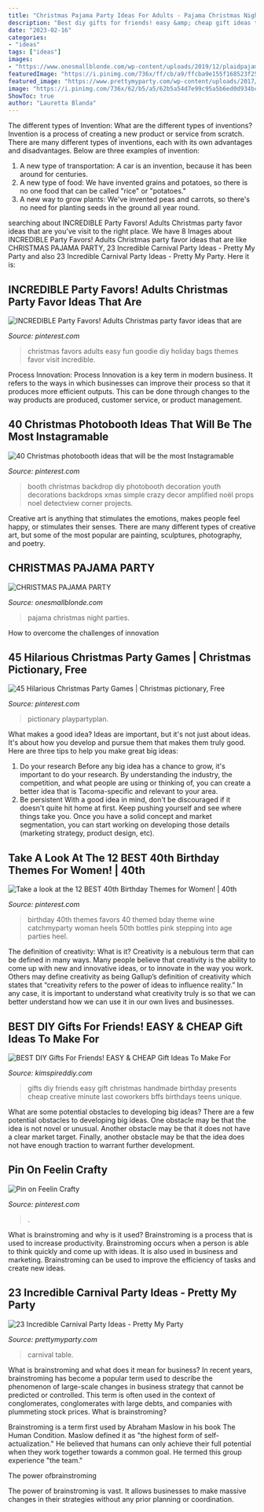 ```yaml
---
title: "Christmas Pajama Party Ideas For Adults - Pajama Christmas Night Parties"
description: "Best diy gifts for friends! easy &amp; cheap gift ideas to make for"
date: "2023-02-16"
categories:
- "ideas"
tags: ["ideas"]
images:
- "https://www.onesmallblonde.com/wp-content/uploads/2019/12/plaidpajamas-22.jpg"
featuredImage: "https://i.pinimg.com/736x/ff/cb/a9/ffcba9e155f168523f2531b6fa40577b--th-birthday-party-favors-birthday-bash.jpg"
featured_image: "https://www.prettymyparty.com/wp-content/uploads/2017/08/Carnival-Party-Table.jpg"
image: "https://i.pinimg.com/736x/62/b5/a5/62b5a54d7e99c95a5b6ed0d934bc04fe.jpg"
ShowToc: true
author: "Lauretta Blanda"
---
```



The different types of Invention: What are the different types of inventions?
Invention is a process of creating a new product or service from scratch. There are many different types of inventions, each with its own advantages and disadvantages. Below are three examples of invention:
1) A new type of transportation: A car is an invention, because it has been around for centuries. 
2) A new type of food: We have invented grains and potatoes, so there is no one food that can be called "rice" or "potatoes." 
3) A new way to grow plants: We've invented peas and carrots, so there's no need for planting seeds in the ground all year round.

	

		
searching about INCREDIBLE Party Favors! Adults Christmas party favor ideas that are you've visit to the right place. We have 8 Images about INCREDIBLE Party Favors! Adults Christmas party favor ideas that are like CHRISTMAS PAJAMA PARTY, 23 Incredible Carnival Party Ideas - Pretty My Party and also 23 Incredible Carnival Party Ideas - Pretty My Party. Here it is:
		
    
## INCREDIBLE Party Favors! Adults Christmas Party Favor Ideas That Are

<img loading=lazy src="https://i.pinimg.com/736x/0a/78/67/0a7867f2b62c939e1dc04f4963760c02.jpg" onerror="this.onerror=null;this.src='https://tse2.mm.bing.net/th?id=OIP.NTn3rf6MFS1kNKafVxBLkwHaPG&amp;pid=15.1';" alt="INCREDIBLE Party Favors! Adults Christmas party favor ideas that are">

_Source: pinterest.com_

>christmas favors adults easy fun goodie diy holiday bags themes favor visit incredible. 

	

Process Innovation:
Process Innovation is a key term in modern business. It refers to the ways in which businesses can improve their process so that it produces more efficient outputs. This can be done through changes to the way products are produced, customer service, or product management.

    
## 40 Christmas Photobooth Ideas That Will Be The Most Instagramable

<img loading=lazy src="https://i.pinimg.com/736x/ef/b5/55/efb555ba77e855076fcca8926d3fa86f.jpg" onerror="this.onerror=null;this.src='https://tse1.mm.bing.net/th?id=OIP.DZzMVZGexMB2bmoYxOig2wHaJ6&amp;pid=15.1';" alt="40 Christmas photobooth ideas that will be the most Instagramable">

_Source: pinterest.com_

>booth christmas backdrop diy photobooth decoration youth decorations backdrops xmas simple crazy decor amplified noël props noel detectview corner projects. 

	

Creative art is anything that stimulates the emotions, makes people feel happy, or stimulates their senses. There are many different types of creative art, but some of the most popular are painting, sculptures, photography, and poetry.

    
## CHRISTMAS PAJAMA PARTY

<img loading=lazy src="https://www.onesmallblonde.com/wp-content/uploads/2019/12/plaidpajamas-22.jpg" onerror="this.onerror=null;this.src='https://tse3.mm.bing.net/th?id=OIP.ZPH2ezooyFlEDc3rwzDaEwHaLH&amp;pid=15.1';" alt="CHRISTMAS PAJAMA PARTY">

_Source: onesmallblonde.com_

>pajama christmas night parties. 

	

How to overcome the challenges of innovation
 

    
## 45 Hilarious Christmas Party Games | Christmas Pictionary, Free

<img loading=lazy src="https://i.pinimg.com/736x/a1/6d/e7/a16de720d8f9bbc9400f2851ef69aff8.jpg" onerror="this.onerror=null;this.src='https://tse3.mm.bing.net/th?id=OIP.59kX2bNR-wbAC-1XDzAdXAHaLG&amp;pid=15.1';" alt="45 Hilarious Christmas Party Games | Christmas pictionary, Free">

_Source: pinterest.com_

>pictionary playpartyplan. 

	

What makes a good idea?
Ideas are important, but it's not just about ideas. It's about how you develop and pursue them that makes them truly good. Here are three tips to help you make great big ideas:
1. Do your research 
Before any big idea has a chance to grow, it's important to do your research. By understanding the industry, the competition, and what people are using or thinking of, you can create a better idea that is Tacoma-specific and relevant to your area. 
2. Be persistent 
With a good idea in mind, don't be discouraged if it doesn't quite hit home at first. Keep pushing yourself and see where things take you. Once you have a solid concept and market segmentation, you can start working on developing those details (marketing strategy, product design, etc). 

    
## Take A Look At The 12 BEST 40th Birthday Themes For Women! | 40th

<img loading=lazy src="https://i.pinimg.com/736x/ff/cb/a9/ffcba9e155f168523f2531b6fa40577b--th-birthday-party-favors-birthday-bash.jpg" onerror="this.onerror=null;this.src='https://tse2.mm.bing.net/th?id=OIP.3RpI3UJdbF-8K5dEqgF2GgHaE7&amp;pid=15.1';" alt="Take a look at the 12 BEST 40th Birthday Themes for Women! | 40th">

_Source: pinterest.com_

>birthday 40th themes favors 40 themed bday theme wine catchmyparty woman heels 50th bottles pink stepping into age parties heel. 

	

The definition of creativity: What is it?
Creativity is a nebulous term that can be defined in many ways. Many people believe that creativity is the ability to come up with new and innovative ideas, or to innovate in the way you work. Others may define creativity as being Gallup’s definition of creativity which states that “creativity refers to the power of ideas to influence reality.” In any case, it is important to understand what creativity truly is so that we can better understand how we can use it in our own lives and businesses.

    
## BEST DIY Gifts For Friends! EASY &amp; CHEAP Gift Ideas To Make For

<img loading=lazy src="https://kimspireddiy.com/wp-content/uploads/2018/10/BEST-DIY-Gifts-For-Friends-EASY-and-CHEAP-Gift-Ideas-To-Make-For-Birthdays-Christmas-Gifts-Creative-and-Unique-Presents-That-Are-Cute-Last-Minute-Handmade-Ideas-BFFs-Teens-3.jpg" onerror="this.onerror=null;this.src='https://tse4.mm.bing.net/th?id=OIP.e574BDk4GIDFl7_s4yPBYwHaLH&amp;pid=15.1';" alt="BEST DIY Gifts For Friends! EASY &amp; CHEAP Gift Ideas To Make For">

_Source: kimspireddiy.com_

>gifts diy friends easy gift christmas handmade birthday presents cheap creative minute last coworkers bffs birthdays teens unique. 

	

What are some potential obstacles to developing big ideas?
There are a few potential obstacles to developing big ideas. One obstacle may be that the idea is not novel or unusual. Another obstacle may be that it does not have a clear market target. Finally, another obstacle may be that the idea does not have enough traction to warrant further development.

    
## Pin On Feelin Crafty

<img loading=lazy src="https://i.pinimg.com/736x/62/b5/a5/62b5a54d7e99c95a5b6ed0d934bc04fe.jpg" onerror="this.onerror=null;this.src='https://tse1.mm.bing.net/th?id=OIP.pQRWK4fCSzhEifmJ15WGXQHaJ4&amp;pid=15.1';" alt="Pin on Feelin Crafty">

_Source: pinterest.com_

>. 

	

What is brainstroming and why is it used?
Brainstroming is a process that is used to increase productivity. Brainstroming occurs when a person is able to think quickly and come up with ideas. It is also used in business and marketing. Brainstroming can be used to improve the efficiency of tasks and create new ideas.

    
## 23 Incredible Carnival Party Ideas - Pretty My Party

<img loading=lazy src="https://www.prettymyparty.com/wp-content/uploads/2017/08/Carnival-Party-Table.jpg" onerror="this.onerror=null;this.src='https://tse2.mm.bing.net/th?id=OIP.oobAT2dDkZx-_ypLtuhKHQHaKY&amp;pid=15.1';" alt="23 Incredible Carnival Party Ideas - Pretty My Party">

_Source: prettymyparty.com_

>carnival table. 

	

What is brainstroming and what does it mean for business?
In recent years, brainstroming has become a popular term used to describe the phenomenon of large-scale changes in business strategy that cannot be predicted or controlled. This term is often used in the context of conglomerates, conglomerates with large debts, and companies with plummeting stock prices.
What is brainstroming?

Brainstroming is a term first used by Abraham Maslow in his book The Human Condition. Maslow defined it as "the highest form of self-actualization." He believed that humans can only achieve their full potential when they work together towards a common goal. He termed this group experience "the team."

The power ofbrainstroming

The power of brainstroming is vast. It allows businesses to make massive changes in their strategies without any prior planning or coordination.

